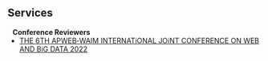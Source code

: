 ## Services

<h4 style="margin:0 10px 0;">Conference Reviewers</h4>

<ul style="margin:0 0 5px;">
  <li><a href="http://apweb-waim2022.com/"><autocolor>THE 6TH APWEB‑WAIM INTERNATiONAL JOiNT CONFERENCE ON WEB AND BiG DATA 2022</autocolor></a></li>
</ul>

